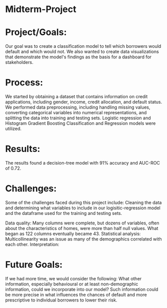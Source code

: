 # Midterm-Project
# Project/Goals:
Our goal was to create a classification model to tell which borrowers would default and which would not. We also wanted to create data visualizations that demonstrate the model's findings as the basis for a dashboard for stakeholders.


# Process:

We started by obtaining a dataset that contains information on credit applications, including gender, income, credit allocation, and default status.
We performed data preprocessing, including handling missing values, converting categorical variables into numerical representations, and splitting the data into training and testing sets. Logistic regression and Histogram Gradient Boosting Classification and Regression models were utilized.

# Results:
The results found a decision-tree model with 91% accuracy and AUC-ROC of 0.72. 



# Challenges:
Some of the challenges faced during this project include: Cleaning the data and determining what variables to include in our logisitic-regression model and the dataframe used for the training and testing sets.

Data quality: Many columns were complete, but dozens of variables, often about the characteristics of homes, were more than half null values. What began as 122 columns eventually became 43.
Statistical analysis: Multicollinearity was an issue as many of the demographics correlated with each other.
Interpretation: 


#  Future Goals:
If we had more time, we would consider the following: What other information, especially behavioural or at least non-demographic information, could we incorporate into our model? Such information could be more precise in what influences the chances of default and more prescriptive to individual borrowers to lower their risk.
